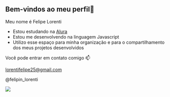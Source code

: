 ## Bem-vindos ao meu perfil👋
Meu nome é Felipe Lorenti

- Estou estudando na [Alura](https://www.alura.com.br)
- Estou me desenvolvendo na linguagem Javascript
- Utilizo esse espaço para minha organização e para o compartilhamento dos meus projetos desenvolvidos

Você pode entrar em contato comigo 📫

lorentifelipe25@gmail.com

@felipin_lorenti

![](https://tenor.com/T5QG.gif)
